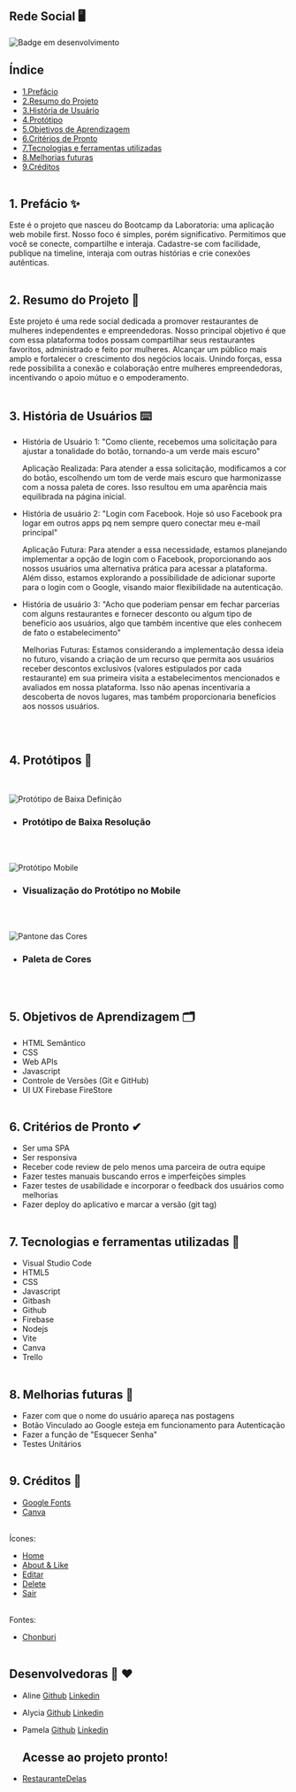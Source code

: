 ## Rede Social 🖥 

![Badge em desenvolvimento](http://img.shields.io/static/v1?label=STATUS&message=EM%20DESENVOLVIMENTO&color=GREEN&style=for-the-badge)

## Índice 

* [1.Prefácio](#1-prefácio)
* [2.Resumo do Projeto](#2-resumo-do-projeto)
* [3.História de Usuário](#3-historia-de-usuario)
* [4.Protótipo](#4-protótipo)
* [5.Objetivos de Aprendizagem](#5-testes-de-usabilidade)
* [6.Critérios de Pronto](#6-critérios-de-pronto)
* [7.Tecnologias e ferramentas utilizadas](#8-tecnologias-e-ferramentas-utilizadas)
* [8.Melhorias futuras](#9-melhorias-futuras)
* [9.Créditos](#10-creditos)
<br><br>

  
## 1. Prefácio ✨ 
Este é o projeto que nasceu do Bootcamp da Laboratoria: uma aplicação
web mobile first. Nosso foco é simples, porém significativo. Permitimos
que você se conecte, compartilhe e interaja. Cadastre-se com facilidade,
publique na timeline, interaja com outras histórias e crie conexões
autênticas.
<br><br>


## 2. Resumo do Projeto 📝
Este projeto é uma rede social dedicada a promover restaurantes
de mulheres independentes e empreendedoras. Nosso principal
objetivo é que com essa plataforma todos possam
compartilhar seus restaurantes favoritos, administrado e
feito por mulheres. Alcançar um público mais amplo
e fortalecer o crescimento dos negócios locais. Unindo forças,
essa rede possibilita a conexão e colaboração entre mulheres
empreendedoras, incentivando o apoio mútuo e o empoderamento.
<br><br>


## 3. História de Usuários ⌨️
- História de Usuário 1: "Como cliente, recebemos uma solicitação para ajustar a tonalidade do botão, tornando-a um verde mais escuro" <p>Aplicação Realizada: Para atender a essa solicitação, modificamos a cor do botão, escolhendo um tom de verde mais escuro que harmonizasse com a nossa paleta de cores. Isso resultou em uma aparência mais equilibrada na página inicial.</p>
- História de usuário 2: "Login com Facebook. Hoje só uso Facebook pra logar em outros apps pq nem sempre quero conectar meu e-mail principal"<p> Aplicação Futura: Para atender a essa necessidade, estamos planejando implementar a opção de login com o Facebook, proporcionando aos nossos usuários uma alternativa prática para acessar a plataforma. Além disso, estamos explorando a possibilidade de adicionar suporte para o login com o Google, visando maior flexibilidade na autenticação.</p>
- História de usuário 3: "Acho que poderiam pensar em fechar parcerias com alguns restaurantes e fornecer desconto ou algum tipo de benefício aos usuários, algo que também incentive que eles conhecem de fato o estabelecimento" <p>Melhorias Futuras: Estamos considerando a implementação dessa ideia no futuro, visando a criação de um recurso que permita aos usuários receber descontos exclusivos (valores estipulados por cada restaurante) em sua primeira visita a estabelecimentos mencionados e avaliados em nossa plataforma. Isso não apenas incentivaria a descoberta de novos lugares, mas também proporcionaria benefícios aos nossos usuários. </p>
<br><br>

## 4. Protótipos 🎨
<br>

![Protótipo de Baixa Definição](src/img/baixa-prototipo.jpg)
* ### Protótipo de Baixa Resolução
<br><br>

![Protótipo Mobile](src/img/prototipo-mobile.jpg)
* ### Visualização do Protótipo no Mobile
<br><br>

![Pantone das Cores](src/img/pantone-redesocial.png)
* ### Paleta de Cores
<br><br>

## 5. Objetivos de Aprendizagem 🗂
* HTML Semântico
* CSS
* Web APIs
* Javascript
* Controle de Versões (Git e GitHub)
* UI UX Firebase FireStore
<br><br>


## 6. Critérios de Pronto ✔
* Ser uma SPA
* Ser responsiva
* Receber code review de pelo menos uma parceira de outra equipe
* Fazer testes manuais buscando erros e imperfeições simples
* Fazer testes de usabilidade e incorporar o feedback dos usuários como melhorias
* Fazer deploy do aplicativo e marcar a versão (git tag)
<br><br>

## 7. Tecnologias e ferramentas utilizadas 🔨
* Visual Studio Code
* HTML5
* CSS
* Javascript
* Gitbash
* Github
* Firebase
* Nodejs
* Vite
* Canva
* Trello
<br><br>

## 8. Melhorias futuras 🚀
* Fazer com que o nome do usuário apareça nas postagens 
* Botão Vinculado ao Google esteja em funcionamento para Autenticação
* Fazer a função de "Esquecer Senha"
* Testes Unitários
<br><br>

## 9. Créditos 🔗
* [Google Fonts](https://fonts.google.com/icons)
* [Canva](https://www.canva.com/)
<br><br>

Ícones: 

* [Home](https://fonts.google.com/icons?icon.query=home&selected=Material+Symbols+Outlined:home:FILL@0;wght@400;GRAD@0;opsz@24)
* [About & Like](https://fonts.google.com/icons?icon.query=like&selected=Material+Symbols+Outlined:favorite:FILL@0;wght@400;GRAD@0;opsz@24)
* [Editar](https://fonts.google.com/icons?icon.query=edit&selected=Material+Symbols+Outlined:edit:FILL@0;wght@400;GRAD@0;opsz@24)
* [Delete](https://fonts.google.com/icons?selected=Material+Symbols+Outlined:delete:FILL@0;wght@400;GRAD@0;opsz@24&icon.query=delete)
* [Sair](https://fonts.google.com/icons?icon.query=logout&selected=Material+Symbols+Outlined:logout:FILL@0;wght@400;GRAD@0;opsz@24)
<br><br>

Fontes:
* [Chonburi](https://fonts.google.com/specimen/Chonburi)
<br><br>
  
## Desenvolvedoras 🤝 ❤️
* Aline  [Github](https://github.com/aliun1) [Linkedin](https://www.linkedin.com/in/alinejvieira/)
* Alycia [Github](https://github.com/alycia00) [Linkedin](https://www.linkedin.com/in/alyciag2004/)
* Pamela [Github](https://github.com/PamelitaDandolo) [Linkedin](https://www.linkedin.com/in/pameladandolo/)

  ## Acesse ao projeto pronto!

* [RestauranteDelas](https://rede-social-25fa5.web.app/)
